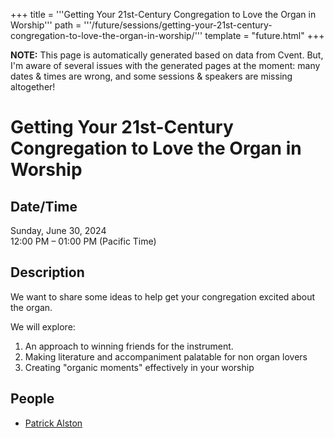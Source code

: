 +++
title = '''Getting Your 21st-Century Congregation to Love the Organ in Worship'''
path = '''/future/sessions/getting-your-21st-century-congregation-to-love-the-organ-in-worship/'''
template = "future.html"
+++

<p class="todo">
<strong>NOTE:</strong> This page is automatically generated based on data from Cvent.
But, I'm aware of several issues with the generated pages at the moment:
many dates & times are wrong, and some sessions & speakers are missing altogether!
</p>

<h1>Getting Your 21st-Century Congregation to Love the Organ in Worship</h1>
<h2>Date/Time</h2>
<p>Sunday, June 30, 2024<br>
12:00 PM – 01:00 PM (Pacific Time)</p>
<h2>Description</h2>
We want to share some ideas to help get your congregation excited about the organ.

We will explore:
1. An approach to winning friends for the instrument.
2. Making literature and accompaniment palatable for non organ lovers
3. Creating "organic moments" effectively in your worship
<h2>People</h2>
<ul><li><a href="/future/performers/patrick-alston/">Patrick Alston</a></li></ul>

